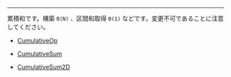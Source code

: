 ____

累積和です。構築 `Θ(N)` 、区間和取得 `Θ(1)` などです。変更不可であることに注意してください。

- [CumulativeOp](CumulativeOp.md)

- [CumulativeSum](CumulativeSum_)

- [CumulativeSum2D](CumulativeSum2D)

